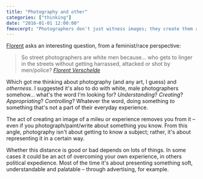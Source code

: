 ```yaml
---
title: "Photography and other"
categories: ["thinking"]
date: "2016-01-01 12:00:00"
fmexcerpt: "Photographers don't just witness images; they create them as well"
---
```



<a href="https://fvsch.com/">Florent</a> asks an interesting question, from a feminist/race perspective:
<blockquote>So street photographers are white men because… who gets to linger in the streets without getting harrassed, attacked or shot by men/police? <cite><a href="https://twitter.com/fvsch/status/682638724220489729">Florent Verschelde</a></cite></blockquote>
Which got me thinking about photography (and any art, I guess) and <em>otherness</em>. I suggested it's also to do with white, male photographers somehow… what's the word I'm looking for? <em>Understanding</em>? <em>Creating</em>? <em>Appropriating</em>? <em>Controlling</em>? Whatever the word, doing something <em>to</em> something that's not a part of their everyday experience.

The act of creating an image of a mileu or experience removes you from it – even if you photograph/paint/write about something you know. From this angle, photography isn't about getting to know a subject; rather, it's about representing it in a certain way.

Whether this distance is good or bad depends on lots of things. In some cases it could be an act of overcoming your own experience, in others political expedience. Most of the time it's about presenting something soft, understandable and palatable – through advertising, for example.
